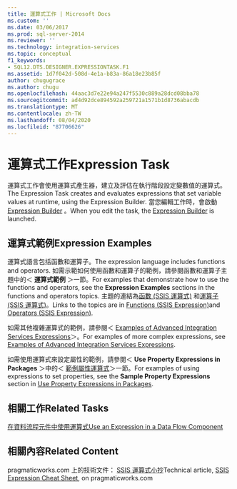 ```yaml
---
title: 運算式工作 | Microsoft Docs
ms.custom: ''
ms.date: 03/06/2017
ms.prod: sql-server-2014
ms.reviewer: ''
ms.technology: integration-services
ms.topic: conceptual
f1_keywords:
- SQL12.DTS.DESIGNER.EXPRESSIONTASK.F1
ms.assetid: 1d7f042d-508d-4e1a-b83a-86a18e23b85f
author: chugugrace
ms.author: chugu
ms.openlocfilehash: 44aac3d7e22e94a247f5530c889a28dcd08bba78
ms.sourcegitcommit: ad4d92dce894592a259721a1571b1d8736abacdb
ms.translationtype: MT
ms.contentlocale: zh-TW
ms.lasthandoff: 08/04/2020
ms.locfileid: "87706626"
---
```

# <a name="expression-task"></a><span data-ttu-id="469c6-102">運算式工作</span><span class="sxs-lookup"><span data-stu-id="469c6-102">Expression Task</span></span>
  <span data-ttu-id="469c6-103">運算式工作會使用運算式產生器，建立及評估在執行階段設定變數值的運算式。</span><span class="sxs-lookup"><span data-stu-id="469c6-103">The Expression Task creates and evaluates expressions that set variable values at runtime, using the Expression Builder.</span></span> <span data-ttu-id="469c6-104">當您編輯工作時，會啟動 [Expression Builder](../expressions/expression-builder.md) 。</span><span class="sxs-lookup"><span data-stu-id="469c6-104">When you edit the task, the [Expression Builder](../expressions/expression-builder.md) is launched.</span></span>  
  
## <a name="expression-examples"></a><span data-ttu-id="469c6-105">運算式範例</span><span class="sxs-lookup"><span data-stu-id="469c6-105">Expression Examples</span></span>  
 <span data-ttu-id="469c6-106">運算式語言包括函數和運算子。</span><span class="sxs-lookup"><span data-stu-id="469c6-106">The expression language includes functions and operators.</span></span> <span data-ttu-id="469c6-107">如需示範如何使用函數和運算子的範例，請參閱函數和運算子主題中的＜ **運算式範例** ＞一節。</span><span class="sxs-lookup"><span data-stu-id="469c6-107">For examples that demonstrate how to use the functions and operators, see the **Expression Examples** sections in the functions and operators topics.</span></span> <span data-ttu-id="469c6-108">主題的連結為[函數 &#40;SSIS 運算式&#41;](../expressions/functions-ssis-expression.md) 和[運算子 &#40;SSIS 運算式&#41;](../expressions/operators-ssis-expression.md)。</span><span class="sxs-lookup"><span data-stu-id="469c6-108">Links to the topics are in [Functions &#40;SSIS Expression&#41;](../expressions/functions-ssis-expression.md)and [Operators &#40;SSIS Expression&#41;](../expressions/operators-ssis-expression.md).</span></span>  
  
 <span data-ttu-id="469c6-109">如需其他複雜運算式的範例，請參閱＜ [Examples of Advanced Integration Services Expressions](../expressions/examples-of-advanced-integration-services-expressions.md)＞。</span><span class="sxs-lookup"><span data-stu-id="469c6-109">For examples of more complex expressions, see [Examples of Advanced Integration Services Expressions](../expressions/examples-of-advanced-integration-services-expressions.md).</span></span>  
  
 <span data-ttu-id="469c6-110">如需使用運算式來設定屬性的範例，請參閱＜ **Use Property Expressions in Packages** ＞中的＜ [範例屬性運算式](../expressions/use-property-expressions-in-packages.md)＞一節。</span><span class="sxs-lookup"><span data-stu-id="469c6-110">For examples of using expressions to set properties, see the **Sample Property Expressions** section in [Use Property Expressions in Packages](../expressions/use-property-expressions-in-packages.md).</span></span>  
  
## <a name="related-tasks"></a><span data-ttu-id="469c6-111">相關工作</span><span class="sxs-lookup"><span data-stu-id="469c6-111">Related Tasks</span></span>  
 [<span data-ttu-id="469c6-112">在資料流程元件中使用運算式</span><span class="sxs-lookup"><span data-stu-id="469c6-112">Use an Expression in a Data Flow Component</span></span>](../use-an-expression-in-a-data-flow-component.md)  
  
## <a name="related-content"></a><span data-ttu-id="469c6-113">相關內容</span><span class="sxs-lookup"><span data-stu-id="469c6-113">Related Content</span></span>  
 <span data-ttu-id="469c6-114">pragmaticworks.com 上的技術文件： [SSIS 運算式小抄](https://pragmaticworks.com/Resources/Cheat-Sheets/SSIS-Expression-Cheat-Sheet)</span><span class="sxs-lookup"><span data-stu-id="469c6-114">Technical article, [SSIS Expression Cheat Sheet](https://pragmaticworks.com/Resources/Cheat-Sheets/SSIS-Expression-Cheat-Sheet), on pragmaticworks.com</span></span>  
  
  
